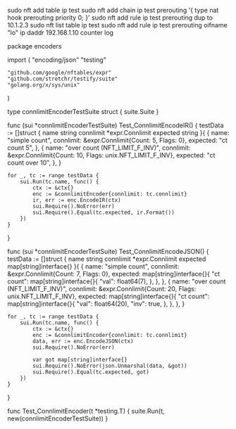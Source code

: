 sudo nft add table ip test
sudo nft add chain ip test prerouting '{ type nat hook prerouting priority 0; }'
sudo nft add rule ip test prerouting dup to 10.1.2.3
sudo nft list table ip test
sudo nft add rule ip test prerouting oifname "lo" ip daddr 192.168.1.10 counter log

package encoders

import (
	"encoding/json"
	"testing"

	"github.com/google/nftables/expr"
	"github.com/stretchr/testify/suite"
	"golang.org/x/sys/unix"
)

type connlimitEncoderTestSuite struct {
	suite.Suite
}

func (sui *connlimitEncoderTestSuite) Test_ConnlimitEncodeIR() {
	testData := []struct {
		name      string
		connlimit *expr.Connlimit
		expected  string
	}{
		{
			name:      "simple count",
			connlimit: &expr.Connlimit{Count: 5, Flags: 0},
			expected:  "ct count 5",
		},
		{
			name:      "over count (NFT_LIMIT_F_INV)",
			connlimit: &expr.Connlimit{Count: 10, Flags: unix.NFT_LIMIT_F_INV},
			expected:  "ct count over 10",
		},
	}

	for _, tc := range testData {
		sui.Run(tc.name, func() {
			ctx := &ctx{}
			enc := &connlimitEncoder{connlimit: tc.connlimit}
			ir, err := enc.EncodeIR(ctx)
			sui.Require().NoError(err)
			sui.Require().Equal(tc.expected, ir.Format())
		})
	}
}

func (sui *connlimitEncoderTestSuite) Test_ConnlimitEncodeJSON() {
	testData := []struct {
		name      string
		connlimit *expr.Connlimit
		expected  map[string]interface{}
	}{
		{
			name:      "simple count",
			connlimit: &expr.Connlimit{Count: 7, Flags: 0},
			expected: map[string]interface{}{
				"ct count": map[string]interface{}{
					"val": float64(7),
				},
			},
		},
		{
			name:      "over count (NFT_LIMIT_F_INV)",
			connlimit: &expr.Connlimit{Count: 20, Flags: unix.NFT_LIMIT_F_INV},
			expected: map[string]interface{}{
				"ct count": map[string]interface{}{
					"val": float64(20),
					"inv": true,
				},
			},
		},
	}

	for _, tc := range testData {
		sui.Run(tc.name, func() {
			ctx := &ctx{}
			enc := &connlimitEncoder{connlimit: tc.connlimit}
			data, err := enc.EncodeJSON(ctx)
			sui.Require().NoError(err)

			var got map[string]interface{}
			sui.Require().NoError(json.Unmarshal(data, &got))
			sui.Require().Equal(tc.expected, got)
		})
	}
}

func Test_ConnlimitEncoder(t *testing.T) {
	suite.Run(t, new(connlimitEncoderTestSuite))
}








